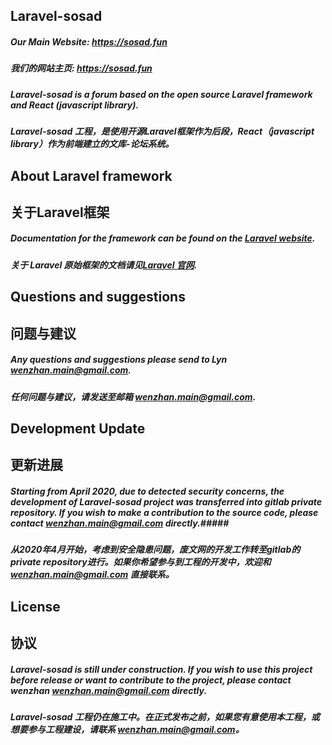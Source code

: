 ## Laravel-sosad

##### Our Main Website: https://sosad.fun #####
##### 我们的网站主页: https://sosad.fun #####
##### Laravel-sosad is a forum based on the open source Laravel framework and React (javascript library). #####
##### Laravel-sosad 工程，是使用开源Laravel框架作为后段，React（javascript library）作为前端建立的文库-论坛系统。 #####

##  About Laravel framework
## 关于Laravel框架

##### Documentation for the framework can be found on the [Laravel website](http://laravel.com/docs). #####
##### 关于 Laravel 原始框架的文档请见[Laravel 官网](http://laravel.com/docs). #####

## Questions and suggestions
## 问题与建议

##### Any questions and suggestions please send to Lyn wenzhan.main@gmail.com. #####
##### 任何问题与建议，请发送至邮箱 wenzhan.main@gmail.com. #####

## Development Update
## 更新进展

##### Starting from April 2020, due to detected security concerns, the development of Laravel-sosad project was transferred into gitlab private repository. If you wish to make a contribution to the source code, please contact wenzhan.main@gmail.com directly.#####
##### 从2020年4月开始，考虑到安全隐患问题，废文网的开发工作转至gitlab的private repository进行。如果你希望参与到工程的开发中，欢迎和 wenzhan.main@gmail.com 直接联系。 #####

## License
## 协议

##### Laravel-sosad is still under construction. If you wish to use this project before release or want to contribute to the project, please contact wenzhan wenzhan.main@gmail.com directly. #####
##### Laravel-sosad 工程仍在施工中。在正式发布之前，如果您有意使用本工程，或想要参与工程建设，请联系 wenzhan.main@gmail.com。 ######

